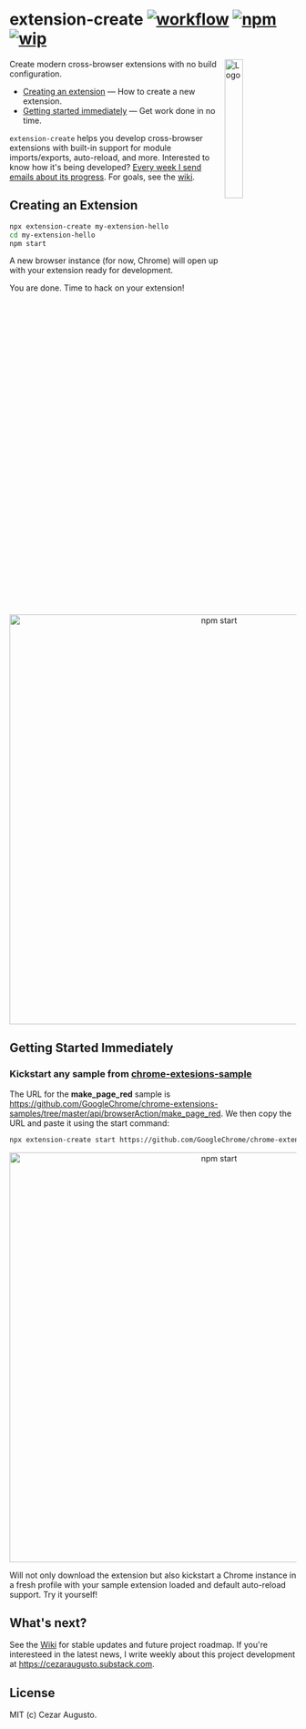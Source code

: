 [action-image]: https://github.com/cezaraugusto/extension-create/workflows/CI/badge.svg
[action-url]: https://github.com/cezaraugusto/extension-create/actions
[npm-image]: https://img.shields.io/npm/v/extension-create.svg
[npm-url]: https://npmjs.org/package/extension-create
[wip-image]: https://img.shields.io/badge/under-development-orange.svg
[wip-url]: https://github.com/cezaraugusto/extension-create

# extension-create [![workflow][action-image]][action-url] [![npm][npm-image]][npm-url] [![wip][wip-image]][wip-url]

<img alt="Logo" align="right" src="https://user-images.githubusercontent.com/4672033/102850460-4d22aa80-43f8-11eb-82db-9efce586f73e.png" width="25%" />

Create modern cross-browser extensions with no build configuration.

- [Creating an extension](#creating-an-extension) — How to create a new extension.
- [Getting started immediately](#getting-started-immediately) — Get work done in no time.

`extension-create` helps you develop cross-browser extensions with built-in support for module imports/exports, auto-reload, and more. Interested to know how it's being developed? [Every week I send emails about its progress](https://cezaraugusto.substack.com/). For goals, see the [wiki](https://github.com/cezaraugusto/extension-create/wiki/This-initiative).

## Creating an Extension

```sh
npx extension-create my-extension-hello
cd my-extension-hello
npm start
```

A new browser instance (for now, Chrome) will open up with your extension ready for development.

You are done. Time to hack on your extension!

<p align="center">
<img src="https://user-images.githubusercontent.com/4672033/106184765-ba0c2b80-6180-11eb-9d0f-d9d00d168290.gif" width="720" alt="npm start">
</p>

## Getting Started Immediately

### Kickstart any sample from [chrome-extesions-sample](https://github.com/GoogleChrome/chrome-extensions-samples/)

The URL for the **make_page_red** sample is https://github.com/GoogleChrome/chrome-extensions-samples/tree/master/api/browserAction/make_page_red. We then copy the URL and paste it using the start command:

```sh
npx extension-create start https://github.com/GoogleChrome/chrome-extensions-samples/tree/master/api/browserAction/make_page_red
```

<p align="center">
<img src="https://user-images.githubusercontent.com/4672033/106188671-04dc7200-6186-11eb-940a-52aebab46f31.gif" width="720" alt="npm start">
</p>

Will not only download the extension but also kickstart a Chrome instance in a fresh profile with your sample extension loaded and default auto-reload support. Try it yourself!

## What's next?

See the [Wiki](https://github.com/cezaraugusto/extension-create/wiki) for stable updates and future project roadmap. If you're interesteed in the latest news, I write weekly about this project development at https://cezaraugusto.substack.com.

## License

MIT (c) Cezar Augusto.
